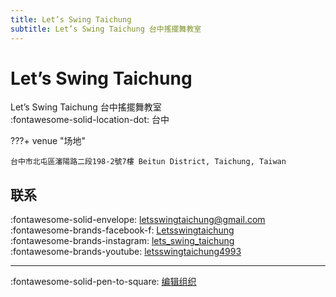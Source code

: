 ```yaml
---
title: Let’s Swing Taichung
subtitle: Let’s Swing Taichung 台中搖擺舞教室
---
```


# Let’s Swing Taichung

Let’s Swing Taichung 台中搖擺舞教室  
:fontawesome-solid-location-dot: 台中  


???+ venue "场地"

    台中市北屯區瀋陽路二段198-2號7樓 Beitun District, Taichung, Taiwan  

## 联系

:fontawesome-solid-envelope: <letsswingtaichung@gmail.com>  
:fontawesome-brands-facebook-f: [Letsswingtaichung](https://www.facebook.com/Letsswingtaichung)  
:fontawesome-brands-instagram: [lets_swing_taichung](http://instagram.com/lets_swing_taichung)  
:fontawesome-brands-youtube: [letsswingtaichung4993](https://youtube.com/letsswingtaichung4993)  

---

:fontawesome-solid-pen-to-square: [编辑组织](https://github.com/swingdance/orgs/issues/new?assignees=&labels=update+org&projects=&template=03-update_entity.yml&title=Update%20Org%3A%20zh_TW%20%E2%80%A2%20Let%E2%80%99s%20Swing%20Taichung&region=zh_TW&id=lets-swing-taichung&name=Let%E2%80%99s%20Swing%20Taichung)

